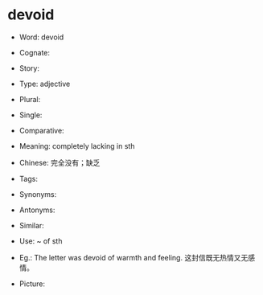 # devoid

- Word: devoid
- Cognate: 
- Story: 

- Type: adjective
- Plural: 
- Single: 
- Comparative: 
- Meaning: completely lacking in sth
- Chinese: 完全没有；缺乏
- Tags: 
- Synonyms: 
- Antonyms: 
- Similar: 
- Use: ~ of sth
- Eg.: The letter was devoid of warmth and feeling. 这封信既无热情又无感情。
- Picture: 

